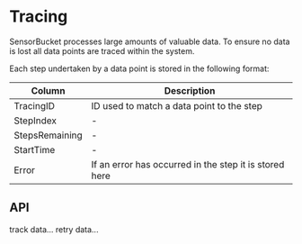 # Tracing

SensorBucket processes large amounts of valuable data. To ensure no data is lost all data points are traced within the system. 


Each step undertaken by a data point is stored in the following format: 

| Column         | Description                                            |
| -------------- | ------------------------------------------------------ |
| TracingID      | ID used to match a data point to the step              |
| StepIndex      | -                                                      |
| StepsRemaining | -                                                      |
| StartTime      | -                                                      |
| Error          | If an error has occurred in the step it is stored here |

## API
track data...
retry data...